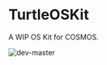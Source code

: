 # TurtleOSKit
A WIP OS Kit for COSMOS.

![dev-master](https://github.com/github/docs/actions/workflows/dotnet.yml/badge.svg)
